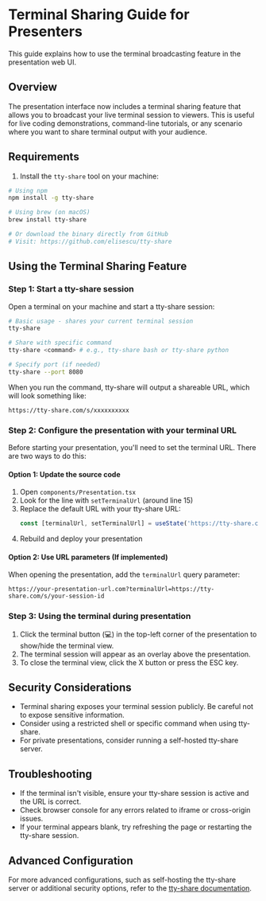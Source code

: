 # Terminal Sharing Guide for Presenters

This guide explains how to use the terminal broadcasting feature in the presentation web UI.

## Overview

The presentation interface now includes a terminal sharing feature that allows you to broadcast your live terminal session to viewers. This is useful for live coding demonstrations, command-line tutorials, or any scenario where you want to share terminal output with your audience.

## Requirements

1. Install the `tty-share` tool on your machine:

```bash
# Using npm
npm install -g tty-share

# Using brew (on macOS)
brew install tty-share

# Or download the binary directly from GitHub
# Visit: https://github.com/elisescu/tty-share
```

## Using the Terminal Sharing Feature

### Step 1: Start a tty-share session

Open a terminal on your machine and start a tty-share session:

```bash
# Basic usage - shares your current terminal session
tty-share

# Share with specific command
tty-share <command> # e.g., tty-share bash or tty-share python

# Specify port (if needed)
tty-share --port 8080
```

When you run the command, tty-share will output a shareable URL, which will look something like:
```
https://tty-share.com/s/xxxxxxxxxx
```

### Step 2: Configure the presentation with your terminal URL

Before starting your presentation, you'll need to set the terminal URL. There are two ways to do this:

#### Option 1: Update the source code
1. Open `components/Presentation.tsx`
2. Look for the line with `setTerminalUrl` (around line 15)
3. Replace the default URL with your tty-share URL:
   ```typescript
   const [terminalUrl, setTerminalUrl] = useState('https://tty-share.com/s/your-session-id');
   ```
4. Rebuild and deploy your presentation

#### Option 2: Use URL parameters (If implemented)
When opening the presentation, add the `terminalUrl` query parameter:
```
https://your-presentation-url.com?terminalUrl=https://tty-share.com/s/your-session-id
```

### Step 3: Using the terminal during presentation

1. Click the terminal button (💻) in the top-left corner of the presentation to show/hide the terminal view.
2. The terminal session will appear as an overlay above the presentation.
3. To close the terminal view, click the X button or press the ESC key.

## Security Considerations

- Terminal sharing exposes your terminal session publicly. Be careful not to expose sensitive information.
- Consider using a restricted shell or specific command when using tty-share.
- For private presentations, consider running a self-hosted tty-share server.

## Troubleshooting

- If the terminal isn't visible, ensure your tty-share session is active and the URL is correct.
- Check browser console for any errors related to iframe or cross-origin issues.
- If your terminal appears blank, try refreshing the page or restarting the tty-share session.

## Advanced Configuration

For more advanced configurations, such as self-hosting the tty-share server or additional security options, refer to the [tty-share documentation](https://github.com/elisescu/tty-share).
